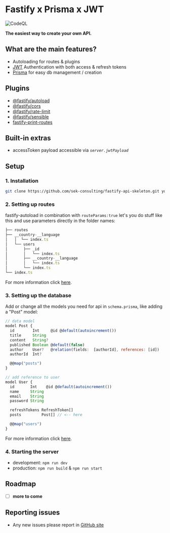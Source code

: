 # Fastify x Prisma x JWT

![CodeQL](https://github.com/sek-consulting/fastify-api-skeleton/workflows/CodeQL/badge.svg)

**The easiest way to create your own API.**

## What are the main features?

- Autoloading for routes & plugins
- [JWT](https://github.com/auth0/node-jsonwebtoken) Authentication with both access & refresh tokens
- [Prisma](https://github.com/prisma/prisma) for easy db management / creation

## Plugins

- [@fastify/autoload](https://github.com/fastify/fastify-autoload)
- [@fastify/cors](https://github.com/fastify/fastify-cors)
- [@fastify/rate-limit](https://github.com/fastify/fastify-rate-limit)
- [@fastify/sensible](https://github.com/fastify/fastify-sensible)
- [fastify-print-routes](https://github.com/ShogunPanda/fastify-print-routes)

## Built-in extras

- accessToken payload accessible via _`server.jwtPayload`_

## Setup

### 1. Installation

```bash
git clone https://github.com/sek-consulting/fastify-api-skeleton.git your/directory/
```

### 2. Setting up routes

fastify-autoload in combination with `routeParams:true` let's you do stuff like this and use parameters directly in the folder names:

```js
├── routes
├── __country-__language
│   │  └── index.ts
│   └── users
│       ├── _id
│       │   └── index.ts
│       ├── __country-__language
│       │   └── index.ts
│       └── index.ts
└── index.ts
```

For more information click [here](https://github.com/fastify/fastify-autoload).

### 3. Setting up the database

Add or change all the models you need for api in `schema.prisma`, like adding a "Post" model:

```js
// data model
model Post {
  id        Int     @id @default(autoincrement())
  title     String
  content   String?
  published Boolean @default(false)
  author    User?   @relation(fields:  [authorId], references: [id])
  authorId  Int?

  @@map("posts")
}

// add reference to user
model User {
  id       Int    @id @default(autoincrement())
  name     String
  email    String
  password String

  refreshTokens RefreshToken[]
  posts         Post[] // <-- here

  @@map("users")
}
```

For more information click [here](https://github.com/prisma/prisma).

### 4. Starting the server

- development: `npm run dev`
- production: `npm run build` & `npm run start`

## Roadmap

- [ ] **more to come**

## Reporting issues

- Any new issues please report in [GitHub site](https://github.com/sek-consulting/fastify-api-skeleton/issues)
